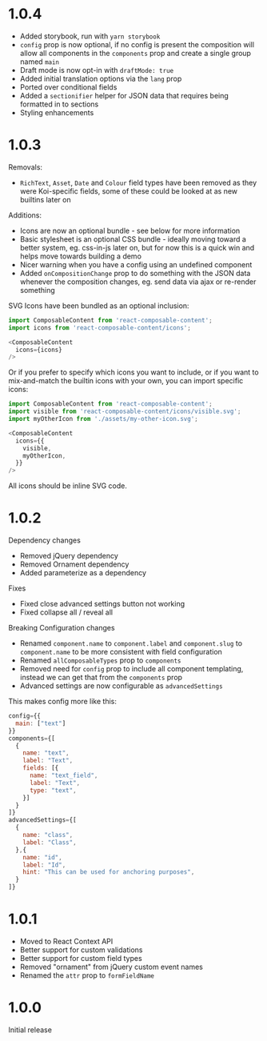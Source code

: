 # 1.0.4

* Added storybook, run with `yarn storybook`
* `config` prop is now optional, if no config is present the composition will allow all components in the `components` prop and create a single group named `main`
* Draft mode is now opt-in with `draftMode: true`
* Added initial translation options via the `lang` prop
* Ported over conditional fields
* Added a `sectionifier` helper for JSON data that requires being formatted in to sections
* Styling enhancements

# 1.0.3

Removals:

* `RichText`, `Asset`, `Date` and `Colour` field types have been removed as they were Koi-specific fields, some of these could be looked at as new builtins later on

Additions: 

* Icons are now an optional bundle - see below for more information
* Basic stylesheet is an optional CSS bundle - ideally moving toward a better system, eg. css-in-js later on, but for now this is a quick win and helps move towards building a demo
* Nicer warning when you have a config using an undefined component
* Added `onCompositionChange` prop to do something with the JSON data whenever the composition changes, eg. send data via ajax or re-render something

SVG Icons have been bundled as an optional inclusion:

```js
import ComposableContent from 'react-composable-content';
import icons from 'react-composable-content/icons';

<ComposableContent
  icons={icons}
/>
```

Or if you prefer to specify which icons you want to include, or if you want to mix-and-match the builtin icons with your own, you can import specific icons:

```js
import ComposableContent from 'react-composable-content';
import visible from 'react-composable-content/icons/visible.svg';
import myOtherIcon from './assets/my-other-icon.svg';

<ComposableContent
  icons={{
    visible,
    myOtherIcon,
  }}
/>
```

All icons should be inline SVG code.

# 1.0.2

Dependency changes

* Removed jQuery dependency
* Removed Ornament dependency
* Added parameterize as a dependency

Fixes

* Fixed close advanced settings button not working
* Fixed collapse all / reveal all

Breaking Configuration changes

* Renamed `component.name` to `component.label` and `component.slug` to `component.name` to be more consistent with field configuration
* Renamed `allComposableTypes` prop to `components`
* Removed need for `config` prop to include all component templating, instead we can get that from the `components` prop
* Advanced settings are now configurable as `advancedSettings`

This makes config more like this:

```js
config={{
  main: ["text"]
}}
components={[
  {
    name: "text",
    label: "Text",
    fields: [{
      name: "text_field",
      label: "Text",
      type: "text",
    }]
  }
]}
advancedSettings={[
  {
    name: "class",
    label: "Class",
  },{
    name: "id",
    label: "Id",
    hint: "This can be used for anchoring purposes",
  }
]}
```

# 1.0.1

* Moved to React Context API
* Better support for custom validations
* Better support for custom field types
* Removed "ornament" from jQuery custom event names
* Renamed the `attr` prop to `formFieldName`

# 1.0.0

Initial release